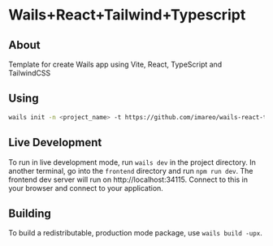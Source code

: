 # Wails+React+Tailwind+Typescript

## About

Template for create Wails app using Vite, React, TypeScript and TailwindCSS

## Using
```bash
wails init -n <project_name> -t https://github.com/imareo/wails-react-tailwind-ts
```

## Live Development

To run in live development mode, run `wails dev` in the project directory. In another terminal, go into the `frontend`
directory and run `npm run dev`. The frontend dev server will run on http://localhost:34115. Connect to this in your
browser and connect to your application.

## Building

To build a redistributable, production mode package, use `wails build -upx`.
